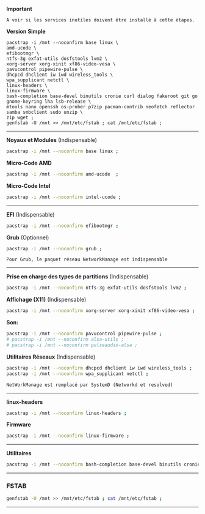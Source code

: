 **Important**
```
A voir si les services inutiles doivent être installé à cette étapes.
```


**Version Simple** 

```
pacstrap -i /mnt --noconfirm base linux \
amd-ucode \
efibootmgr \
ntfs-3g exfat-utils dosfstools lvm2 \
xorg-server xorg-xinit xf86-video-vesa \
pavucontrol pipewire-pulse \
dhcpcd dhclient iw iwd wireless_tools \
wpa_supplicant netctl \
linux-headers \
linux-firmware \
bash-completion base-devel binutils cronie curl dialog fakeroot git go gnome-keyring lha lsb-release \
mtools nano openssh os-prober p7zip pacman-contrib neofetch reflector samba smbclient sudo unzip \
zip wget ;
genfstab -U /mnt >> /mnt/etc/fstab ; cat /mnt/etc/fstab ;
```

-------------------------------------------------------------------------------


**Noyaux et Modules** (Indispensable)
```bash
pacstrap -i /mnt --noconfirm base linux ;
```

**Micro-Code AMD**
``` bash
pacstrap -i /mnt --noconfirm amd-ucode  ;
```

**Micro-Code Intel**
```bash
pacstrap -i /mnt --noconfirm intel-ucode ;
``` 

-------------------------------------------------------------------------------


**EFI** (Indispensable)
```bash
pacstrap -i /mnt --noconfirm efibootmgr ;
```

**Grub** (Optionnel)
```bash
pacstrap -i /mnt --noconfirm grub ;
```

`Pour Grub, le paquet réseau NetworkManage est indispensable`


-------------------------------------------------------------------------------

**Prise en charge des types de partitions** (Indispensable)
```bash
pacstrap -i /mnt --noconfirm ntfs-3g exfat-utils dosfstools lvm2 ;
```

**Affichage (X11)** (Indispensable)
```bash
pacstrap -i /mnt --noconfirm xorg-server xorg-xinit xf86-video-vesa ;
```


**Son:**
```bash
pacstrap -i /mnt --noconfirm pavucontrol pipewire-pulse ;
# pacstrap -i /mnt --noconfirm alsa-utils ;
# pacstrap -i /mnt --noconfirm pulseaudio-alsa ;
```

**Utilitaires Réseaux** (Indispensable)
```bash
pacstrap -i /mnt --noconfirm dhcpcd dhclient iw iwd wireless_tools ;
pacstrap -i /mnt --noconfirm wpa_supplicant netctl ;
```
`NetWorkManage est remplacé par SystemD (Networkd et resolved)`

-------------------------------------------------------------------------------

**linux-headers**
```bash
pacstrap -i /mnt --noconfirm linux-headers ;
```

**Firmware**
```bash
pacstrap -i /mnt --noconfirm linux-firmware ;
```

-------------------------------------------------------------------------------


**Utilitaires**
```bash
pacstrap -i /mnt --noconfirm bash-completion base-devel binutils cronie curl dialog fakeroot git go gnome-keyring lha lsb-release mtools nano openssh os-prober p7zip pacman-contrib neofetch ntp reflector samba smbclient sudo unzip zip wget ;
```

-------------------------------------------------------------------------------

### FSTAB
```bash
genfstab -U /mnt >> /mnt/etc/fstab ; cat /mnt/etc/fstab ;
```
--------------------------------------------------------------------------------
